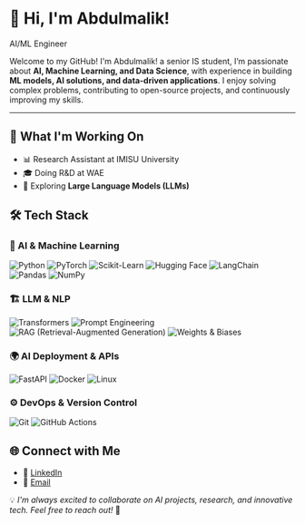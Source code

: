 # 👋 Hi, I'm Abdulmalik!

 AI/ML Engineer 

Welcome to my GitHub! I'm Abdulmalik! a senior IS student, I’m passionate about **AI, Machine Learning, and Data Science**, with experience in building **ML models, AI solutions, and data-driven applications**. I enjoy solving complex problems, contributing to open-source projects, and continuously improving my skills.  

---

## 🔬 What I'm Working On

- 📊 Research Assistant at IMISU University
- 🎓 Doing R&D at WAE
- 🤖 Exploring **Large Language Models (LLMs)**



## 🛠 Tech Stack

### 🧠 AI & Machine Learning
![Python](https://img.shields.io/badge/Python-3776AB?style=flat&logo=python&logoColor=white)
![PyTorch](https://img.shields.io/badge/PyTorch-EE4C2C?style=flat&logo=pytorch&logoColor=white)
![Scikit-Learn](https://img.shields.io/badge/Scikit--Learn-F7931E?style=flat&logo=scikit-learn&logoColor=white)
![Hugging Face](https://img.shields.io/badge/Hugging%20Face-FFCC00?style=flat&logo=huggingface&logoColor=black)
![LangChain](https://img.shields.io/badge/LangChain-FF6F00?style=flat&logo=langchain&logoColor=white)
![Pandas](https://img.shields.io/badge/Pandas-150458?style=flat&logo=pandas&logoColor=white)
![NumPy](https://img.shields.io/badge/NumPy-013243?style=flat&logo=numpy&logoColor=white)


### 🏗️ LLM & NLP
![Transformers](https://img.shields.io/badge/Transformers-FF6F00?style=flat&logo=python&logoColor=white)
![Prompt Engineering](https://img.shields.io/badge/Prompt%20Engineering-FF6F00?style=flat&logo=python&logoColor=white)
![RAG (Retrieval-Augmented Generation)](https://img.shields.io/badge/RAG-FF6F00?style=flat&logo=python&logoColor=white)
![Weights & Biases](https://img.shields.io/badge/Weights%20&%20Biases-FFCC00?style=flat&logo=wandb&logoColor=black)


### 🌍 AI Deployment & APIs
![FastAPI](https://img.shields.io/badge/FastAPI-009688?style=flat&logo=fastapi&logoColor=white)
![Docker](https://img.shields.io/badge/Docker-2496ED?style=flat&logo=docker&logoColor=white)
![Linux](https://img.shields.io/badge/Linux-FCC624?style=flat&logo=linux&logoColor=black)


### ⚙️ DevOps & Version Control
![Git](https://img.shields.io/badge/Git-F05032?style=flat&logo=git&logoColor=white)
![GitHub Actions](https://img.shields.io/badge/GitHub%20Actions-2088FF?style=flat&logo=github-actions&logoColor=white)




## 🌐 Connect with Me

- 💼 [LinkedIn](https://www.linkedin.com/in/abdulmalik-alquwayfili-0405792a0/)
- 📧 [Email](mailto:af.alquwayfili@gmail.com)


💡 *I'm always excited to collaborate on AI projects, research, and innovative tech. Feel free to reach out!* 🚀
